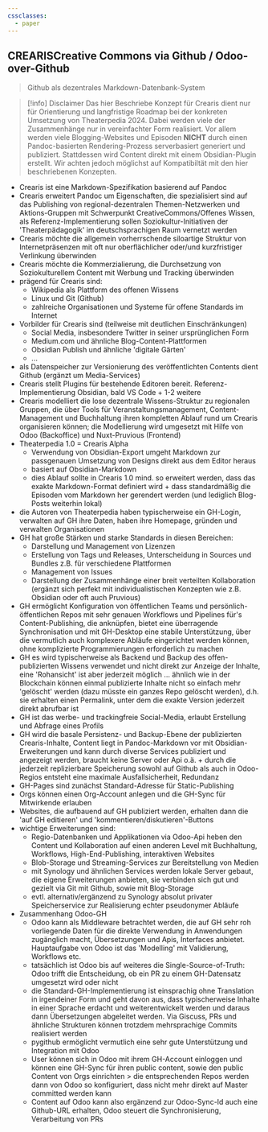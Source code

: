 ```yaml
---
cssclasses:
  - paper
---
```

## **CREARIS**Creative Commons via Github / Odoo-over-Github
> Github als dezentrales Markdown-Datenbank-System



> [!info] Disclaimer
> Das hier Beschriebe Konzept für Crearis dient nur für Orientierung und langfristige Roadmap bei der konkreten Umsetzung von Theaterpedia 2024. Dabei werden viele der Zusammenhänge nur in vereinfachter Form realisiert. Vor allem werden viele Blogging-Websites und Episoden **NICHT** durch einen Pandoc-basierten Rendering-Prozess serverbasiert generiert und publiziert. Stattdessen wird Content direkt mit einem Obsidian-Plugin erstellt. Wir achten jedoch möglichst auf Kompatibiltät mit den hier beschriebenen Konzepten.

- Crearis ist eine Markdown-Spezifikation basierend auf Pandoc
- Crearis erweitert Pandoc um Eigenschaften, die spezialisiert sind auf das Publishing von regional-dezentralen Themen-Netzwerken und Aktions-Gruppen mit Schwerpunkt CreativeCommons/Offenes Wissen, als Referenz-Implementierung sollen Soziokultur-Initiativen der 'Theaterpädagogik' im deutschsprachigen Raum vernetzt werden
- Crearis möchte die allgemein vorherrschende siloartige Struktur von Internetpräsenzen mit oft nur oberflächlicher oder/und kurzfristiger Verlinkung überwinden
- Crearis möchte die Kommerzialierung, die Durchsetzung von Soziokulturellem Content mit Werbung und Tracking überwinden
- prägend für Crearis sind:
	- Wikipedia als Plattform des offenen Wissens
	- Linux und Git (Github)
	- zahlreiche Organisationen und Systeme für offene Standards im Internet
- Vorbilder für Crearis sind (teilweise mit deutlichen Einschränkungen)
	- Social Media, insbesondere Twitter in seiner ursprünglichen  Form
	- Medium.com und ähnliche Blog-Content-Plattformen
	- Obsidian Publish und ähnliche 'digitale Gärten'
	- ...
- als Datenspeicher zur Versionierung des veröffentlichten Contents dient Github (ergänzt um Media-Services)
- Crearis stellt Plugins für bestehende Editoren bereit. Referenz-Implementierung Obsidian, bald VS Code + 1-2 weitere
- Crearis modelliert die lose dezentrale Wissens-Struktur zu regionalen Gruppen, die über Tools für Veranstaltungsmanagement, Content-Management und Buchhaltung ihren kompletten Ablauf rund um Crearis organisieren können; die Modellierung wird umgesetzt mit Hilfe von Odoo (Backoffice) und Nuxt-Pruvious (Frontend)
- Theaterpedia 1.0 = Crearis Alpha
	- Verwendung von Obsidian-Export umgeht Markdown zur passgenauen Umsetzung von Designs direkt aus dem Editor heraus
	- basiert auf Obsidian-Markdown
	- dies Ablauf sollte in Crearis 1.0 mind. so erweitert werden, dass das exakte Markdown-Format definiert wird + dass standardmäßig die Episoden vom Markdown her gerendert werden (und lediglich Blog-Posts weiterhin lokal)
- die Autoren von Theaterpedia haben typischerweise ein GH-Login, verwalten auf GH  ihre Daten, haben ihre Homepage, gründen und verwalten Organisationen
- GH hat große Stärken und starke Standards in diesen Bereichen:
	- Darstellung und Management von Lizenzen
	- Erstellung von Tags und Releases, Unterscheidung in Sources und Bundles z.B. für verschiedene Plattformen
	- Management von Issues
	- Darstellung der Zusammenhänge einer breit verteilten Kollaboration (ergänzt sich perfekt mit individualistischen Konzepten wie z.B. Obsidian oder oft auch Pruvious)
- GH ermöglicht Konfiguration von öffentlichen Teams und persönlich-öffentlichen Repos mit sehr genauen Workflows und Pipelines für's Content-Publishing, die anknüpfen, bietet eine überragende Synchronisation und mit GH-Desktop eine stabile Unterstützung, über die vermutlich auch komplexere Abläufe eingerichtet werden können, ohne komplizierte Programmierungen erforderlich zu machen
- GH es wird typischerweise als Backend und Backup des offen-publizierten Wissens verwendet und nicht direkt zur Anzeige der Inhalte, eine 'Rohansicht' ist aber jederzeit möglich ... ähnlich wie in der Blockchain können einmal publizierte Inhalte nicht so einfach mehr 'gelöscht' werden (dazu müsste ein ganzes Repo gelöscht werden), d.h. sie erhalten einen Permalink, unter dem die exakte Version jederzeit direkt abrufbar ist
- GH ist das werbe- und trackingfreie Social-Media, erlaubt Erstellung und Abfrage eines Profils
- GH wird die basale Persistenz- und Backup-Ebene der publizierten Crearis-Inhalte, Content liegt in Pandoc-Markdown vor mit Obsidian-Erweiterungen und kann durch diverse Services publiziert und angezeigt werden, braucht keine Server oder Api o.ä. + durch die jederzeit replizierbare Speicherung sowohl auf Github als auch in Odoo-Regios entsteht eine maximale Ausfallsicherheit, Redundanz
- GH-Pages sind zunächst Standard-Adresse für Static-Publishing
- Orgs können einen Org-Account anlegen und die GH-Sync für Mitwirkende erlauben
- Websites, die aufbauend auf GH publiziert werden, erhalten dann die 'auf GH editieren' und 'kommentieren/diskutieren'-Buttons
- wichtige Erweiterungen sind:
	- Regio-Datenbanken und Applikationen via Odoo-Api heben den Content und Kollaboration auf einen anderen Level mit Buchhaltung, Workflows, High-End-Publishing, interaktiven Websites
	- Blob-Storage und Streaming-Services zur Bereitstellung von Medien
	- mit Synology und ähnlichen Services werden lokale Server gebaut, die eigene Erweiterungen anbieten, sie verbinden sich gut und gezielt via Git mit Github, sowie mit Blog-Storage 
	- evtl. alternativ/ergänzend zu Synology absolut privater Speicherservice zur Realisierung echter pseudonymer Abläufe
- Zusammenhang Odoo-GH
	- Odoo kann als Middleware betrachtet werden, die auf GH sehr roh vorliegende Daten für die direkte Verwendung in Anwendungen zugänglich macht, Übersetzungen und Apis, Interfaces anbietet. Hauptaufgabe von Odoo ist das 'Modelling' mit Validierung, Workflows etc.
	- tatsächlich ist Odoo bis auf weiteres die Single-Source-of-Truth: Odoo trifft die Entscheidung, ob ein PR zu einem GH-Datensatz umgesetzt wird oder nicht
	- die Standard-GH-Implementierung ist einsprachig ohne Translation in irgendeiner Form und geht davon aus, dass typischerweise Inhalte in einer Sprache erdacht und weiterentwickelt werden und daraus dann Übersetzungen abgeleitet werden. Via Giscuss, PRs und ähnliche Strukturen können trotzdem mehrsprachige Commits realisiert werden
	- pygithub ermöglicht vermutlich eine sehr gute Unterstützung und Integration mit Odoo
	- User können sich in Odoo mit ihrem GH-Account einloggen und können eine GH-Sync für ihren public content, sowie den public Content von Orgs einrichten > die entsprechenden Repos werden dann von Odoo so konfiguriert, dass nicht mehr direkt auf Master committed werden kann
	- Content auf Odoo kann also ergänzend zur Odoo-Sync-Id auch eine Github-URL erhalten, Odoo steuert die Synchronisierung, Verarbeitung von PRs